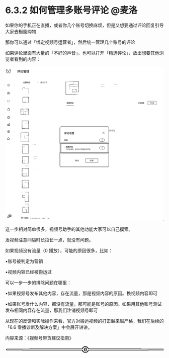 # 6.3.2 如何管理多账号评论 @麦洛

如果你的手机正在直播，或者你几个账号切换麻烦，但是又想要通过评论回复引导大家去橱窗购物

那你可以通过「绑定视频号运营者」，然后统一管理几个账号的评论

如果评论里面有大量的「不好的声音」，也可以打开「精选评论」，放出想要其他浏览者看到的内容：

![](img/8de03d8b28e3d28ac222de76c955edcb.png)

这一步相对简单很多，视频号助手的其他功能大家可以自己摸索。

发视频注意间隔时长拉长一点，就没有问题。

如果视频没有流量（0 播放），可能的原因很多，比如：

•账号被判定为营销

•视频内容已经被搬运过

可以一步一步的排除问题在哪里：

•如果视频号发布其他内容，存在流量，那是视频内容的原因。换视频内容即可

•如果账号发什么内容，都没有流量，那可能是账号的原因。如果用其他账号测试发布相同内容存在流量，那我们注销视频号即可

从现在的反馈和实际操作来看，官方对搬运视频的打击越来越严格，我们在后续的「6.6 零播诊断及解决方案」中会展开讲讲。

内容来源：《视频号带货建议指南》

![](img/dda9ffd2a755d5c9e9ef78686ed11785.png)